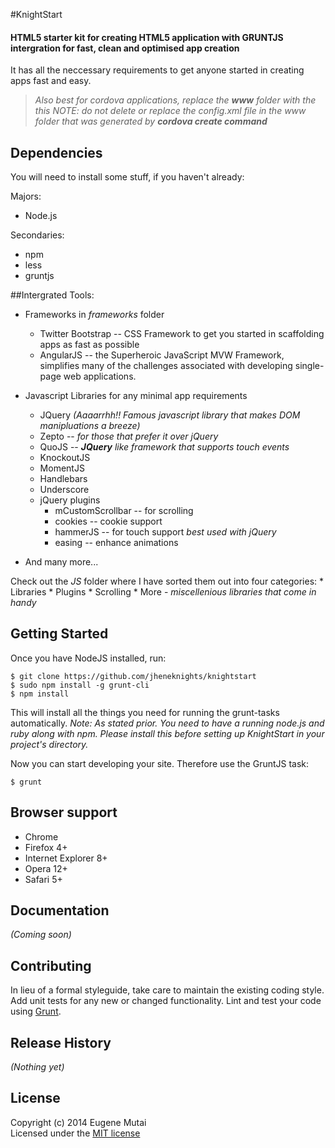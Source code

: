 #KnightStart
#### __HTML5__ starter kit for creating HTML5 application with __GRUNTJS__ intergration for fast, clean and optimised app creation

It has all the neccessary requirements to get anyone started in creating apps fast and easy.

> *Also best for cordova applications, replace the __www__ folder with the this*
> *NOTE: do not delete or replace the config.xml file in the www folder that was generated by 
__cordova create command__*

## Dependencies

You will need to install some stuff, if you haven't already:

Majors:

* Node.js

Secondaries:
* npm
* less
* gruntjs

##Intergrated Tools:

* Frameworks in *frameworks* folder
	* Twitter Bootstrap -- CSS Framework to get you started in scaffolding apps as fast as possible
	* AngularJS --  the Superheroic JavaScript MVW Framework, simplifies many of the challenges associated with developing single-page web applications.

* Javascript Libraries for any minimal app requirements
	* JQuery *(Aaaarrhh!! Famous javascript library that makes DOM manipluations a breeze)*
	* Zepto -- *for those that prefer it over jQuery*
	* QuoJS -- *__JQuery__ like framework that supports touch events*
	* KnockoutJS
	* MomentJS
	* Handlebars
	* Underscore
	* jQuery plugins
		* mCustomScrollbar -- for scrolling
		* cookies -- cookie support
		* hammerJS -- for touch support *best used with jQuery*
		* easing -- enhance animations

* And many more...

Check out the *JS* folder where I have sorted them out into four categories:
	* Libraries
	* Plugins
	* Scrolling
	* More - *miscellenious libraries that come in handy*


## Getting Started
Once you have NodeJS installed, run:

```
$ git clone https://github.com/jheneknights/knightstart
$ sudo npm install -g grunt-cli
$ npm install
```

This will install all the things you need for running the grunt-tasks automatically.
*Note: As stated prior. You need to have a running node.js and ruby along with npm. Please install this before setting up KnightStart in your project's directory.*

Now you can start developing your site. Therefore use the GruntJS task:

```
$ grunt
```

## Browser support

* Chrome
* Firefox 4+
* Internet Explorer 8+
* Opera 12+
* Safari 5+

## Documentation
_(Coming soon)_

## Contributing
In lieu of a formal styleguide, take care to maintain the existing coding style. Add unit tests for any new or changed functionality. Lint and test your code using [Grunt](http://gruntjs.com/).

## Release History
_(Nothing yet)_

## License
Copyright (c) 2014 Eugene Mutai  
Licensed under the [MIT license](http://mit-license.org/)
